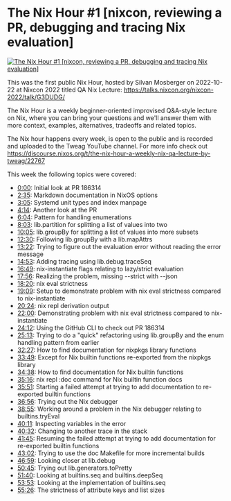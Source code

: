 # The Nix Hour #1 [nixcon, reviewing a PR, debugging and tracing Nix evaluation]

[![The Nix Hour #1 [nixcon, reviewing a PR, debugging and tracing Nix evaluation]](https://img.youtube.com/vi/wwV1204mCtE/0.jpg)](https://www.youtube.com/watch?v=wwV1204mCtE)

This was the first public Nix Hour, hosted by Silvan Mosberger on 2022-10-22 at Nixcon 2022 titled QA Nix Lecture: https://talks.nixcon.org/nixcon-2022/talk/G3DUDG/

The Nix Hour is a weekly beginner-oriented improvised Q&A-style lecture on Nix, where you can bring your questions and we'll answer them with more context, examples, alternatives, tradeoffs and related topics.

The Nix hour happens every week, is open to the public and is recorded and uploaded to the Tweag YouTube channel. For more info check out https://discourse.nixos.org/t/the-nix-hour-a-weekly-nix-qa-lecture-by-tweag/22767

This week the following topics were covered:

* [0:00](https://www.youtube.com/watch?v=wwV1204mCtE&t=0): Initial look at PR 186314
* [2:35](https://www.youtube.com/watch?v=wwV1204mCtE&t=155): Markdown documentation in NixOS options
* [3:05](https://www.youtube.com/watch?v=wwV1204mCtE&t=185): Systemd unit types and index manpage
* [4:14](https://www.youtube.com/watch?v=wwV1204mCtE&t=254): Another look at the PR
* [6:04](https://www.youtube.com/watch?v=wwV1204mCtE&t=364): Pattern for handling enumerations
* [8:03](https://www.youtube.com/watch?v=wwV1204mCtE&t=483): lib.partition for splitting a list of values into two
* [10:05](https://www.youtube.com/watch?v=wwV1204mCtE&t=605): lib.groupBy for splitting a list of values into more subsets
* [12:30](https://www.youtube.com/watch?v=wwV1204mCtE&t=750): Following lib.groupBy with a lib.mapAttrs
* [13:22](https://www.youtube.com/watch?v=wwV1204mCtE&t=802): Trying to figure out the evaluation error without reading the error message
* [14:53](https://www.youtube.com/watch?v=wwV1204mCtE&t=893): Adding tracing using lib.debug.traceSeq
* [16:49](https://www.youtube.com/watch?v=wwV1204mCtE&t=1009): nix-instantiate flags relating to lazy/strict evaluation
* [17:56](https://www.youtube.com/watch?v=wwV1204mCtE&t=1076): Realizing the problem, missing --strict with --json
* [18:20](https://www.youtube.com/watch?v=wwV1204mCtE&t=1100): nix eval strictness
* [19:09](https://www.youtube.com/watch?v=wwV1204mCtE&t=1149): Setup to demonstrate problem with nix eval strictness compared to nix-instantiate
* [20:24](https://www.youtube.com/watch?v=wwV1204mCtE&t=1224): nix repl derivation output
* [22:00](https://www.youtube.com/watch?v=wwV1204mCtE&t=1320): Demonstrating problem with nix eval strictness compared to nix-instantiate
* [24:12](https://www.youtube.com/watch?v=wwV1204mCtE&t=1452): Using the GitHub CLI to check out PR 186314
* [25:13](https://www.youtube.com/watch?v=wwV1204mCtE&t=1513): Trying to do a "quick" refactoring using lib.groupBy and the enum handling pattern from earlier
* [32:27](https://www.youtube.com/watch?v=wwV1204mCtE&t=1947): How to find documentation for nixpkgs library functions
* [33:49](https://www.youtube.com/watch?v=wwV1204mCtE&t=2029): Except for Nix builtin functions re-exported from the nixpkgs library
* [34:38](https://www.youtube.com/watch?v=wwV1204mCtE&t=2078): How to find documentation for Nix builtin functions
* [35:16](https://www.youtube.com/watch?v=wwV1204mCtE&t=2116): nix repl :doc command for Nix builtin function docs
* [35:51](https://www.youtube.com/watch?v=wwV1204mCtE&t=2151): Starting a failed attempt at trying to add documentation to re-exported builtin functions
* [36:56](https://www.youtube.com/watch?v=wwV1204mCtE&t=2216): Trying out the Nix debugger
* [38:55](https://www.youtube.com/watch?v=wwV1204mCtE&t=2335): Working around a problem in the Nix debugger relating to builtins.tryEval
* [40:11](https://www.youtube.com/watch?v=wwV1204mCtE&t=2411): Inspecting variables in the error
* [40:32](https://www.youtube.com/watch?v=wwV1204mCtE&t=2432): Changing to another trace in the stack
* [41:45](https://www.youtube.com/watch?v=wwV1204mCtE&t=2505): Resuming the failed attempt at trying to add documentation for re-exported builtin functions
* [43:02](https://www.youtube.com/watch?v=wwV1204mCtE&t=2582): Trying to use the doc Makefile for more incremental builds
* [46:59](https://www.youtube.com/watch?v=wwV1204mCtE&t=2819): Looking closer at lib.debug
* [50:45](https://www.youtube.com/watch?v=wwV1204mCtE&t=3045): Trying out lib.generators.toPretty
* [51:40](https://www.youtube.com/watch?v=wwV1204mCtE&t=3100): Looking at builtins.seq and builtins.deepSeq
* [53:53](https://www.youtube.com/watch?v=wwV1204mCtE&t=3233): Looking at the implementation of builtins.seq
* [55:26](https://www.youtube.com/watch?v=wwV1204mCtE&t=3326): The strictness of attribute keys and list sizes
